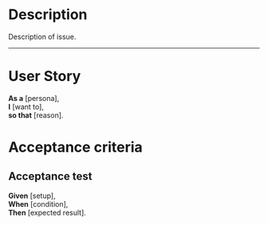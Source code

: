 # Description

Description of issue.

----

# User Story

**As a** [persona],\
**I** [want to],\
**so that** [reason].


# Acceptance criteria

## Acceptance test

**Given** [setup],\
**When** [condition],\
**Then** [expected result].
